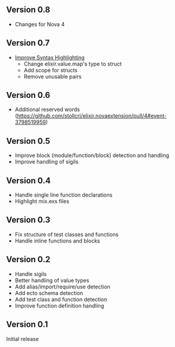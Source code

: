 ## Version 0.8

- Changes for Nova 4

## Version 0.7

- [Improve Syntax Highlighting](https://github.com/stollcri/elixir.novaextension/pull/7)
	- Change elixir.value.map's type to struct
	- Add scope for structs
	- Remove unusable pairs

## Version 0.6

- Additional reserved words (https://github.com/stollcri/elixir.novaextension/pull/4#event-3798519959)

## Version 0.5

- Improve block (module/function/block) detection and handling
- Improve handling of sigils

## Version 0.4

- Handle single line function declarations
- Highlight mix.exs files

## Version 0.3

- Fix structure of test classes and functions
- Handle inline functions and blocks

## Version 0.2

- Handle sigils
- Better handling of value types
- Add alias/import/require/use detection
- Add ecto schema detection
- Add test class and function detection
- Improve function definition handling

## Version 0.1

Initial release
